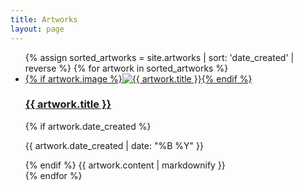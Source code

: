 ```yaml
---
title: Artworks
layout: page
---
```


<ul class="artwork-gallery">
  {% assign sorted_artworks = site.artworks | sort: 'date_created' | reverse %}
  {% for artwork in sorted_artworks %}
    <li>
      <a href="{{ artwork.url | relative_url }}" class="artwork-link">
        {% if artwork.image %}<img src="{{ artwork.image | relative_url }}" alt="{{ artwork.title }}">{% endif %}
        <h3>{{ artwork.title }}</h3>
      </a>
      <div class="artwork-description">
        {% if artwork.date_created %}<p class="artwork-date">{{ artwork.date_created | date: "%B %Y" }}</p>{% endif %}
        {{ artwork.content | markdownify }}
      </div>
    </li>
  {% endfor %}
</ul>